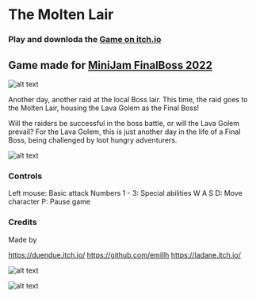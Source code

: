 # The Molten Lair

### Play and downloda the [Game on itch.io](https://ladane.itch.io/the-molten-lair)

## Game made for [MiniJam FinalBoss 2022](https://itch.io/jam/mini-jam-113-final-boss)

![alt text](https://img.itch.zone/aW1nLzk4NTI2MzkucG5n/original/9SWQMf.png)

Another day, another raid at the local Boss lair. This time, the raid goes to the Molten Lair, housing the Lava Golem as the Final Boss!

Will the raiders be successful in the boss battle, or will the Lava Golem prevail? For the Lava Golem, this is just another day in the life of a Final Boss, being challenged by loot hungry adventurers.

![alt text](https://img.itch.zone/aW1nLzk4NTIzMDAucG5n/original/i8EfFb.png)

### Controls

Left mouse: Basic attack
Numbers 1 - 3: Special abilities
W A S D: Move character
P: Pause game

### Credits

Made by

https://duendue.itch.io/
https://github.com/emillh
https://ladane.itch.io/

![alt text](https://img.itch.zone/aW1nLzk4NTIzMDQucG5n/original/NvEqTt.png)

![alt text](https://img.itch.zone/aW1hZ2UvMTY3MzE5MS85ODUyNjc3LnBuZw==/original/Qrtrxp.png)
